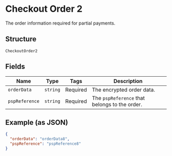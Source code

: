 
# Checkout Order 2

The order information required for partial payments.

## Structure

`CheckoutOrder2`

## Fields

| Name | Type | Tags | Description |
|  --- | --- | --- | --- |
| `orderData` | `string` | Required | The encrypted order data. |
| `pspReference` | `string` | Required | The `pspReference` that belongs to the order. |

## Example (as JSON)

```json
{
  "orderData": "orderData8",
  "pspReference": "pspReference8"
}
```

